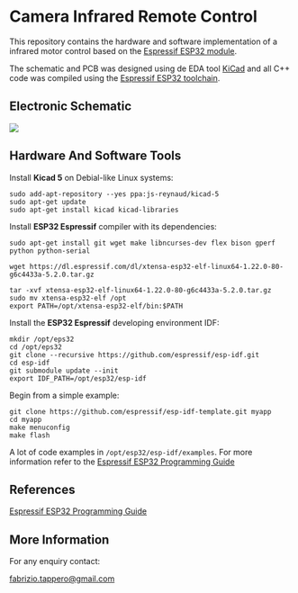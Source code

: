 # Camera Infrared Remote Control
This repository contains the hardware and software implementation of a infrared 
motor control based on the [Espressif ESP32 module].

The schematic and PCB was designed using de EDA tool [KiCad] and all C++ 
code was compiled using the [Espressif ESP32 toolchain].


## Electronic Schematic
![][ir_remote_sch]

[ir_remote_sch]: https://github.com/fabriziotappero/ir_remote/blob/master/PCB/ir_remote_sch.png ""
[Espressif ESP32 module]: https://www.espressif.com/en/products/hardware/development-boards
[Espressif ESP32 toolchain]: https://dl.espressif.com/doc/esp-idf/latest/index.html
[KiCad]: http://kicad-pcb.org/

## Hardware And Software Tools

Install **Kicad 5** on Debial-like Linux systems:
```
sudo add-apt-repository --yes ppa:js-reynaud/kicad-5
sudo apt-get update
sudo apt-get install kicad kicad-libraries
```

Install **ESP32 Espressif** compiler with its dependencies:
```
sudo apt-get install git wget make libncurses-dev flex bison gperf python python-serial

wget https://dl.espressif.com/dl/xtensa-esp32-elf-linux64-1.22.0-80-g6c4433a-5.2.0.tar.gz

tar -xvf xtensa-esp32-elf-linux64-1.22.0-80-g6c4433a-5.2.0.tar.gz
sudo mv xtensa-esp32-elf /opt
export PATH=/opt/xtensa-esp32-elf/bin:$PATH
```
Install the **ESP32 Espressif** developing environment IDF:
```
mkdir /opt/eps32 
cd /opt/eps32
git clone --recursive https://github.com/espressif/esp-idf.git
cd esp-idf
git submodule update --init
export IDF_PATH=/opt/esp32/esp-idf
```

Begin from a simple example:
```
git clone https://github.com/espressif/esp-idf-template.git myapp
cd myapp
make menuconfig
make flash
```
A lot of code examples in ```/opt/esp32/esp-idf/examples```. For more information refer to the [Espressif ESP32 Programming Guide]

[Espressif ESP32 Programming Guide]: https://dl.espressif.com/doc/esp-idf/latest/index.html

## References

[Espressif ESP32 Programming Guide](https://dl.espressif.com/doc/esp-idf/latest/index.html)


## More Information
For any enquiry contact:

fabrizio.tappero@gmail.com
